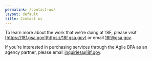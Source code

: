 ```yaml
---
permalink: /contact-us/
layout: default
title: Contact us
---
```


To learn more about the work that we're doing at 18F, please visit [https://18f.gsa.gov](https://18f.gsa.gov) or email [18f@gsa.gov](mailto:18f@gsa.gov).

If you're interested in purchasing services through the Agile BPA as an agency partner, please email [inquiries@18f.gov](mailto:inquiries@18f.gov).
